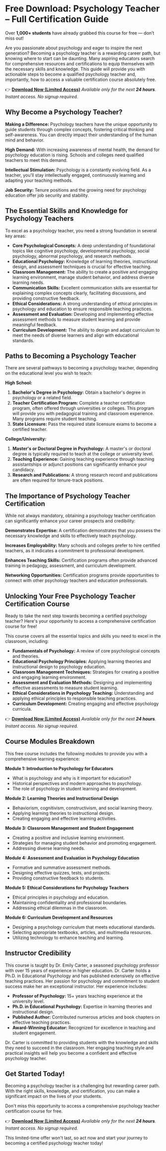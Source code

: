 # Free Download: Psychology Teacher – Full Certification Guide

Over **1,000+ students** have already grabbed this course for free — don’t miss out!

Are you passionate about psychology and eager to inspire the next generation? Becoming a psychology teacher is a rewarding career path, but knowing where to start can be daunting. Many aspiring educators search for comprehensive resources and certifications to equip themselves with the necessary skills and knowledge. This guide will provide you with actionable steps to become a qualified psychology teacher and, importantly, how to access a valuable certification course absolutely free.

👉 **[Download Now (Limited Access)](https://udemywork.com/psychology-teacher)**
_Available only for the next **24 hours**. Instant access. No signup required._

## Why Become a Psychology Teacher?

**Making a Difference:** Psychology teachers have the unique opportunity to guide students through complex concepts, fostering critical thinking and self-awareness. You can directly impact their understanding of the human mind and behavior.

**High Demand:** With increasing awareness of mental health, the demand for psychology education is rising. Schools and colleges need qualified teachers to meet this demand.

**Intellectual Stimulation:** Psychology is a constantly evolving field. As a teacher, you'll stay intellectually engaged, continuously learning and adapting your teaching methods.

**Job Security:** Tenure positions and the growing need for psychology education offer job security and stability.

## The Essential Skills and Knowledge for Psychology Teachers

To excel as a psychology teacher, you need a strong foundation in several key areas:

*   **Core Psychological Concepts:** A deep understanding of foundational topics like cognitive psychology, developmental psychology, social psychology, abnormal psychology, and research methods.
*   **Educational Psychology:** Knowledge of learning theories, instructional design, and assessment techniques is crucial for effective teaching.
*   **Classroom Management:** The ability to create a positive and engaging learning environment, manage student behavior, and address diverse learning needs.
*   **Communication Skills:** Excellent communication skills are essential for explaining complex concepts clearly, facilitating discussions, and providing constructive feedback.
*   **Ethical Considerations:** A strong understanding of ethical principles in psychology and education to ensure responsible teaching practices.
*   **Assessment and Evaluation:** Developing and implementing effective assessment methods to measure student learning and provide meaningful feedback.
*   **Curriculum Development:** The ability to design and adapt curriculum to meet the needs of diverse learners and align with educational standards.

## Paths to Becoming a Psychology Teacher

There are several pathways to becoming a psychology teacher, depending on the educational level you wish to teach:

**High School:**

1.  **Bachelor's Degree in Psychology:** Obtain a bachelor's degree in psychology or a related field.
2.  **Teacher Certification Program:** Complete a teacher certification program, often offered through universities or colleges. This program will provide you with pedagogical training and classroom experience. Many programs require student teaching.
3.  **State Licensure:** Pass the required state licensure exams to become a certified teacher.

**College/University:**

1.  **Master's or Doctoral Degree in Psychology:** A master's or doctoral degree is typically required to teach at the college or university level.
2.  **Teaching Experience:** Gaining teaching experience through teaching assistantships or adjunct positions can significantly enhance your candidacy.
3.  **Research and Publications:** A strong research record and publications are often required for tenure-track positions.

## The Importance of Psychology Teacher Certification

While not always mandatory, obtaining a psychology teacher certification can significantly enhance your career prospects and credibility:

**Demonstrates Expertise:** A certification demonstrates that you possess the necessary knowledge and skills to effectively teach psychology.

**Increases Employability:** Many schools and colleges prefer to hire certified teachers, as it indicates a commitment to professional development.

**Enhances Teaching Skills:** Certification programs often provide advanced training in pedagogy, assessment, and curriculum development.

**Networking Opportunities:** Certification programs provide opportunities to connect with other psychology teachers and education professionals.

## Unlocking Your Free Psychology Teacher Certification Course

Ready to take the next step towards becoming a certified psychology teacher? Here's your opportunity to access a comprehensive certification course for free!

This course covers all the essential topics and skills you need to excel in the classroom, including:

*   **Fundamentals of Psychology:** A review of core psychological concepts and theories.
*   **Educational Psychology Principles:** Applying learning theories and instructional design to psychology education.
*   **Classroom Management Techniques:** Strategies for creating a positive and engaging learning environment.
*   **Assessment and Evaluation Methods:** Designing and implementing effective assessments to measure student learning.
*   **Ethical Considerations in Psychology Teaching:** Understanding and applying ethical principles to responsible teaching practices.
*   **Curriculum Development:** Creating engaging and effective psychology curricula.

👉 **[Download Now (Limited Access)](https://udemywork.com/psychology-teacher)**
_Available only for the next **24 hours**. Instant access. No signup required._

## Course Modules Breakdown

This free course includes the following modules to provide you with a comprehensive learning experience:

**Module 1: Introduction to Psychology for Educators**

*   What is psychology and why is it important for education?
*   Historical perspectives and modern approaches to psychology.
*   The role of psychology in student learning and development.

**Module 2: Learning Theories and Instructional Design**

*   Behaviorism, cognitivism, constructivism, and social learning theory.
*   Applying learning theories to instructional design.
*   Creating engaging and effective learning activities.

**Module 3: Classroom Management and Student Engagement**

*   Creating a positive and inclusive learning environment.
*   Strategies for managing student behavior and promoting engagement.
*   Addressing diverse learning needs.

**Module 4: Assessment and Evaluation in Psychology Education**

*   Formative and summative assessment methods.
*   Designing effective quizzes, tests, and projects.
*   Providing constructive feedback to students.

**Module 5: Ethical Considerations for Psychology Teachers**

*   Ethical principles in psychology and education.
*   Maintaining confidentiality and professional boundaries.
*   Addressing ethical dilemmas in the classroom.

**Module 6: Curriculum Development and Resources**

*   Designing a psychology curriculum that meets educational standards.
*   Selecting appropriate textbooks, articles, and multimedia resources.
*   Utilizing technology to enhance teaching and learning.

## Instructor Credibility

This course is taught by Dr. Emily Carter, a seasoned psychology professor with over 15 years of experience in higher education. Dr. Carter holds a Ph.D. in Educational Psychology and has published extensively on effective teaching practices. Her passion for psychology and commitment to student success make her an exceptional instructor. Her experience includes:

*   **Professor of Psychology:** 15+ years teaching experience at the university level.
*   **Ph.D. in Educational Psychology:** Expertise in learning theories and instructional design.
*   **Published Author:** Contributed numerous articles and book chapters on effective teaching practices.
*   **Award-Winning Educator:** Recognized for excellence in teaching and student engagement.

Dr. Carter is committed to providing students with the knowledge and skills they need to succeed in the classroom. Her engaging teaching style and practical insights will help you become a confident and effective psychology teacher.

## Get Started Today!

Becoming a psychology teacher is a challenging but rewarding career path. With the right skills, knowledge, and certification, you can make a significant impact on the lives of your students.

Don't miss this opportunity to access a comprehensive psychology teacher certification course for free.

👉 **[Download Now (Limited Access)](https://udemywork.com/psychology-teacher)**
_Available only for the next **24 hours**. Instant access. No signup required._

This limited-time offer won't last, so act now and start your journey to becoming a certified psychology teacher today!
